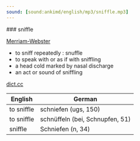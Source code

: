 ```yaml
---
sound: [sound:ankimd/english/mp3/sniffle.mp3]
---
```


\### sniffle

[Merriam-Webster](https://www.merriam-webster.com/dictionary/sniffle)

- to sniff repeatedly : snuffle
- to speak with or as if with sniffling
- a head cold marked by nasal discharge
- an act or sound of sniffling

[dict.cc](https://www.dict.cc/sniffle)

| English        | German       |
| -------------- | ------------ |
| to sniffle | schniefen (ugs, 150) |
| to sniffle | schnüffeln (bei, Schnupfen, 51) |
| sniffle | Schniefen (n, 34) |

